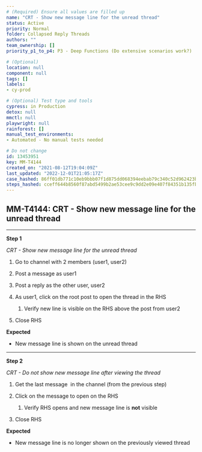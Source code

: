 ```yaml
---
# (Required) Ensure all values are filled up
name: "CRT - Show new message line for the unread thread"
status: Active
priority: Normal
folder: Collapsed Reply Threads
authors: ""
team_ownership: []
priority_p1_to_p4: P3 - Deep Functions (Do extensive scenarios work?)

# (Optional)
location: null
component: null
tags: []
labels: 
- cy-prod

# (Optional) Test type and tools
cypress: in Production
detox: null
mmctl: null
playwright: null
rainforest: []
manual_test_environments: 
- Automated - No manual tests needed

# Do not change
id: 13453951
key: MM-T4144
created_on: "2021-08-12T19:04:09Z"
last_updated: "2022-12-01T21:05:17Z"
case_hashed: 86ff01db771c10eb9bbb07f1d875dd068394eebab79c340c52d962423b049321fbd7789660461948448848f7a1b5349c
steps_hashed: cceff644b8560f87abd5499b2ae53cee9c9dd2e09e407f84351b135fb2dcaddd0d6c6f19441eb77e04038cae386ad620
---
```


<!-- (Auto-generated) Based on frontmatter's "key" and "name" -->

## MM-T4144: CRT - Show new message line for the unread thread

---

**Step 1**

_CRT - Show new message line for the unread thread_

1. Go to channel with 2 members (user1, user2)

2. Post a message as user1 

3. Post a reply as the other user, user2

4. As user1, click on the root post to open the thread in the RHS

   1. Verify new line is visible on the RHS above the post from user2

5. Close RHS

**Expected**

- New message line is shown on the unread thread

---

**Step 2**

_CRT - Do not show new message line after viewing the thread_

1. Get the last message  in the channel (from the previous step)

2. Click on the message to open on the RHS

   1. Verify RHS opens and new message line is **not** visible 

3. Close RHS

**Expected**

- New message line is no longer shown on the previously viewed thread
